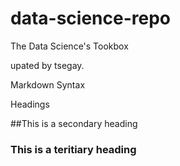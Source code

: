 data-science-repo
=================

The Data Science's Tookbox

upated by tsegay.

Markdown Syntax


Headings

##This is a secondary heading
### This is a teritiary heading
